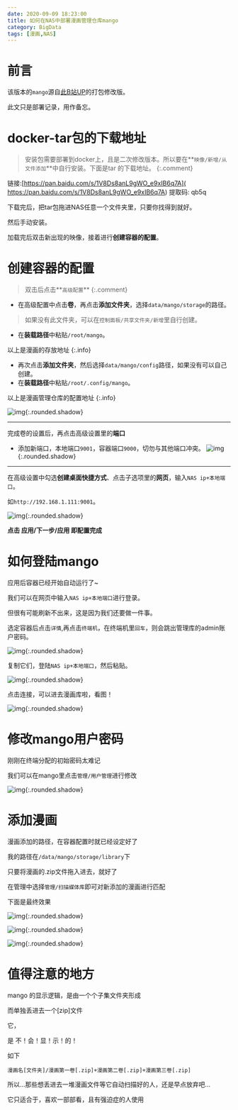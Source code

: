```yaml
---
date: 2020-09-09 18:23:00
title: 如何在NAS中部署漫画管理仓库mango
category: BigData
tags: [漫画,NAS]
---
```

# 前言
该版本的`mango`源自[此B站UP](https://www.bilibili.com/video/BV1zQ4y1P7dn)的打包修改版。

此文只是部署记录，用作备忘。
# docker-tar包的下载地址
> 安装包需要部署到docker上，且是二次修改版本。所以要在**`映像/新增/从文件添加`**中自行安装。下面是tar 的下载地址。
{:.comment} 

链接:[https://pan.baidu.com/s/1V8Ds8anL9gWO_e9xIB6q7A]( https://pan.baidu.com/s/1V8Ds8anL9gWO_e9xIB6q7A)  提取码: qb5q

下载完后，把tar包拖进NAS任意一个文件夹里，只要你找得到就好。

然后手动安装。

加载完后双击新出现的映像，接着进行**创建容器的配置**。
# 创建容器的配置
> 双击后点击**`高级配置`**
{:.comment} 

 - 在高级配置中点击**卷**，再点击**添加文件夹**，选择`data/mango/storage`的路径。
 
> 如果没有此文件夹，可以在`控制面板/共享文件夹/新增`里自行创建。

 - 在**装载路径**中粘贴`/root/mango`。
 
 以上是漫画的存放地址
 {:.info}

 - 再次点击**添加文件夹**，然后选择`data/mango/config`路径，如果没有可以自己创建。
 - 在**装载路径**中粘贴`/root/.config/mango`。
 
以上是漫画管理仓库的配置地址
 {:.info}

![img](http://pic.yupoo.com/erowz/23f5973a/fa5dd4e0.jpg){:.rounded.shadow}

----

完成卷的设置后，再点击高级设置里的**端口**

 - 添加新端口，本地端口`9001`，容器端口`9000`，切勿与其他端口冲突。
![img](http://pic.yupoo.com/erowz/15fc1eea/bb1f87e8.jpg){:.rounded.shadow}

----

在高级设置中勾选**创建桌面快捷方式**、点击子选项里的**网页**，输入`NAS ip+本地端口`。

如`http://192.168.1.111:9001`。

![img](http://pic.yupoo.com/erowz/5aed1048/a2827b16.jpg){:.rounded.shadow}

**点击 应用/下一步/应用 即配置完成**

# 如何登陆mango
应用后容器已经开始自动运行了~

我们可以在网页中输入`NAS ip+本地端口`进行登录。

但很有可能刷新不出来，这是因为我们还要做一件事。

选定容器后点击`详情`,再点击`终端机`，在终端机里`回车`，则会跳出管理库的admin账户密码。

![img](http://pic.yupoo.com/erowz/705cc1ac/dbef80b7.jpg){:.rounded.shadow}

复制它们，登陆`NAS ip+本地端口`，然后粘贴。

![img](http://pic.yupoo.com/erowz/3bd0c9eb/c8307dfa.jpg){:.rounded.shadow}

点击连接，可以进去漫画库啦，看图！

![img](http://pic.yupoo.com/erowz/fcaed1c2/e3a782dd.jpg){:.rounded.shadow}

# 修改mango用户密码
刚刚在终端分配的初始密码太难记

我们可以在mango里点击`管理/用户管理`进行修改

![img](http://pic.yupoo.com/erowz/2a493083/a3bbb1de.jpg){:.rounded.shadow}

# 添加漫画
漫画添加的路径，在容器配置时就已经设定好了

我的路径在`/data/mango/storage/library`下

只要将漫画的.zip文件拖入进去，就好了

在管理中选择`管理/扫描媒体库`即可对新添加的漫画进行匹配

下面是最终效果

![img](http://pic.yupoo.com/erowz/cd4e4c5d/04211f9d.jpg){:.rounded.shadow}

![img](http://pic.yupoo.com/erowz/2aa7e4eb/ee1ad9f3.jpg){:.rounded.shadow}

![img](http://pic.yupoo.com/erowz/668b695d/0c4f3ddb.jpg){:.rounded.shadow}

# 值得注意的地方
mango 的显示逻辑，是由一个个子集文件夹形成

而单独丢进去一个[zip]文件

它，

是 不！会！显！示！的！

如下

`漫画名[文件夹]/漫画第一卷[.zip]+漫画第二卷[.zip]+漫画第三卷[.zip]`

所以...那些想丢进去一堆漫画文件等它自动扫描好的人，还是早点放弃吧...

它只适合于，喜欢一部部看，且有强迫症的人使用